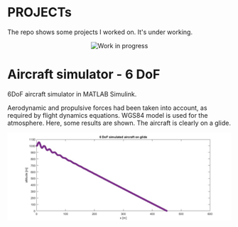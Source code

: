 # PROJECTs
The repo shows some projects I worked on. It's under working.
<p align="center">
  <img src="https://github.com/vejsili/voyager/blob/main/WIP.gif" alt="Work in progress" width=256 >
</p>

# Aircraft simulator - 6 DoF

6DoF aircraft simulator in MATLAB Simulink. 

Aerodynamic and propulsive forces had been taken into account, as required by flight dynamics equations. WGS84 model is used for the atmosphere.
Here, some results are shown. The aircraft is clearly on a glide. 
<p align="center">
  <img src="https://github.com/vejsili/voyager/blob/main/ALTvsX.jpg" alt="altitude vs distance">
</p>




